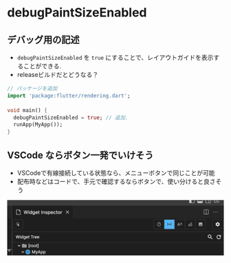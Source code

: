 # debugPaintSizeEnabled

## デバッグ用の記述

- `debugPaintSizeEnabled` を `true` にすることで、レイアウトガイドを表示することができる.
- releaseビルドだとどうなる？

```dart
// パッケージを追加
import 'package:flutter/rendering.dart';

void main() {
  debugPaintSizeEnabled = true; // 追加.
  runApp(MyApp());
}
```

## VSCode ならボタン一発でいけそう

- VSCodeで有線接続している状態なら、メニューボタンで同じことが可能
- 配布時などはコードで、手元で確認するならボタンで、使い分けると良さそう

![](../images/debug_layout.png)
